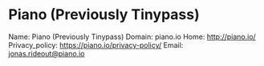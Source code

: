 
# Piano (Previously Tinypass)

Name: Piano (Previously Tinypass)
Domain: piano.io
Home: http://piano.io/
Privacy_policy: https://piano.io/privacy-policy/
Email: jonas.rideout@piano.io
